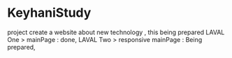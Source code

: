 # KeyhaniStudy
project create a website about new technology , this being prepared 
LAVAL One > mainPage : done,
LAVAL Two > responsive mainPage : Being prepared,
